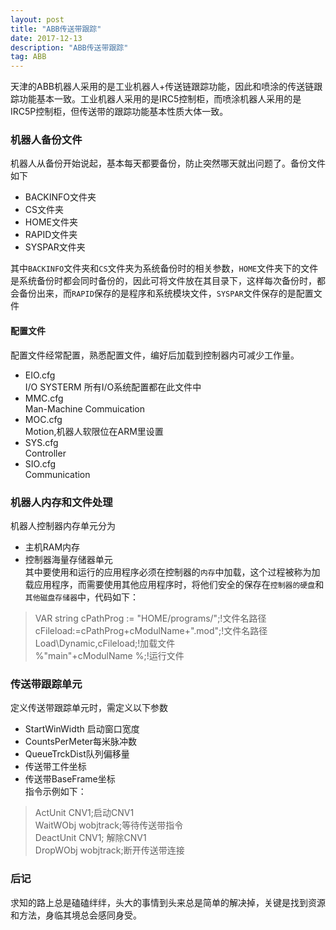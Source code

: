 ```yaml
---
layout: post
title: "ABB传送带跟踪"
date: 2017-12-13 
description: "ABB传送带跟踪"
tag: ABB
---
```

天津的ABB机器人采用的是工业机器人+传送链跟踪功能，因此和喷涂的传送链跟踪功能基本一致。工业机器人采用的是IRC5控制柜，而喷涂机器人采用的是IRC5P控制柜，但传送带的跟踪功能基本性质大体一致。
### 机器人备份文件
机器人从备份开始说起，基本每天都要备份，防止突然哪天就出问题了。备份文件如下

- BACKINFO文件夹
- CS文件夹
- HOME文件夹
- RAPID文件夹
- SYSPAR文件夹

其中`BACKINFO`文件夹和`CS`文件夹为系统备份时的相关参数，`HOME`文件夹下的文件是系统备份时都会同时备份的，因此可将文件放在其目录下，这样每次备份时，都会备份出来，而`RAPID`保存的是程序和系统模块文件，`SYSPAR`文件保存的是配置文件
#### 配置文件
配置文件经常配置，熟悉配置文件，编好后加载到控制器内可减少工作量。

- EIO.cfg  
I/O SYSTERM 所有I/O系统配置都在此文件中
- MMC.cfg  
Man-Machine Commuication
- MOC.cfg  
Motion,机器人软限位在ARM里设置
- SYS.cfg  
Controller
- SIO.cfg  
Communication
### 机器人内存和文件处理
机器人控制器内存单元分为   

- 主机RAM内存  
- 控制器海量存储器单元  
其中要使用和运行的应用程序必须在控制器的`内存`中加载，这个过程被称为加载应用程序，而需要使用其他应用程序时，将他们安全的保存在`控制器的硬盘`和`其他磁盘存储器`中，代码如下：
>  VAR string cPathProg := "HOME/programs/";!文件名路径    
>  cFileload:=cPathProg+cModulName+".mod";!文件名路径  
>  Load\Dynamic,cFileload;!加载文件   
>   %"main"+cModulName %;!运行文件  

### 传送带跟踪单元
定义传送带跟踪单元时，需定义以下参数

- StartWinWidth 启动窗口宽度
- CountsPerMeter每米脉冲数
- QueueTrckDist队列偏移量
- 传送带工件坐标
- 传送带BaseFrame坐标  
 指令示例如下：   
> ActUnit CNV1;启动CNV1  
> WaitWObj wobjtrack;等待传送带指令   
> DeactUnit CNV1; 解除CNV1   
> DropWObj wobjtrack;断开传送带连接  

### 后记
求知的路上总是磕磕绊绊，头大的事情到头来总是简单的解决掉，关键是找到资源和方法，身临其境总会感同身受。 